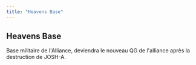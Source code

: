```yaml
---
title: "Heavens Base"
---
```


Heavens Base
------------

Base militaire de l'Alliance, deviendra le nouveau QG de l'alliance après la destruction de JOSH-A.

